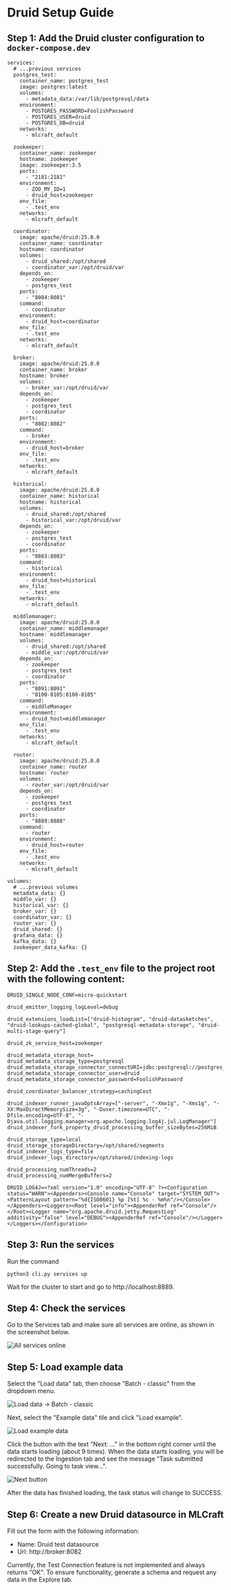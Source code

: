 # Druid Setup Guide

## Step 1: Add the Druid cluster configuration to `docker-compose.dev`

```
services:
  # ...previous services
  postgres_test:
    container_name: postgres_test
    image: postgres:latest
    volumes:
      - metadata_data:/var/lib/postgresql/data
    environment:
      - POSTGRES_PASSWORD=FoolishPassword
      - POSTGRES_USER=druid
      - POSTGRES_DB=druid
    networks:
      - mlcraft_default

  zookeeper:
    container_name: zookeeper
    hostname: zookeeper
    image: zookeeper:3.5
    ports:
      - "2181:2181"
    environment:
      - ZOO_MY_ID=1
      - druid_host=zookeeper
    env_file:
      - .test_env
    networks:
      - mlcraft_default

  coordinator:
    image: apache/druid:25.0.0
    container_name: coordinator
    hostname: coordinator
    volumes:
      - druid_shared:/opt/shared
      - coordinator_var:/opt/druid/var
    depends_on: 
      - zookeeper
      - postgres_test
    ports:
      - "8084:8081"
    command:
      - coordinator
    environment:
      - druid_host=coordinator
    env_file:
      - .test_env
    networks:
      - mlcraft_default

  broker:
    image: apache/druid:25.0.0
    container_name: broker
    hostname: broker
    volumes:
      - broker_var:/opt/druid/var
    depends_on: 
      - zookeeper
      - postgres_test
      - coordinator
    ports:
      - "8082:8082"
    command:
      - broker
    environment:
      - druid_host=broker
    env_file:
      - .test_env
    networks:
      - mlcraft_default

  historical:
    image: apache/druid:25.0.0
    container_name: historical
    hostname: historical
    volumes:
      - druid_shared:/opt/shared
      - historical_var:/opt/druid/var
    depends_on: 
      - zookeeper
      - postgres_test
      - coordinator
    ports:
      - "8083:8083"
    command:
      - historical
    environment:
      - druid_host=historical
    env_file:
      - .test_env
    networks:
      - mlcraft_default

  middlemanager:
    image: apache/druid:25.0.0
    container_name: middlemanager
    hostname: middlemanager
    volumes:
      - druid_shared:/opt/shared
      - middle_var:/opt/druid/var
    depends_on: 
      - zookeeper
      - postgres_test
      - coordinator
    ports:
      - "8091:8091"
      - "8100-8105:8100-8105"
    command:
      - middleManager
    environment:
      - druid_host=middlemanager
    env_file:
      - .test_env
    networks:
      - mlcraft_default

  router:
    image: apache/druid:25.0.0
    container_name: router
    hostname: router
    volumes:
      - router_var:/opt/druid/var
    depends_on:
      - zookeeper
      - postgres_test
      - coordinator
    ports:
      - "8889:8888"
    command:
      - router
    environment:
      - druid_host=router
    env_file:
      - .test_env
    networks:
      - mlcraft_default

volumes:
  # ...previous volumes
  metadata_data: {}
  middle_var: {}
  historical_var: {}
  broker_var: {}
  coordinator_var: {}
  router_var: {}
  druid_shared: {}
  grafana_data: {}
  kafka_data: {}
  zookeeper_data_kafka: {}
```

## Step 2: Add the `.test_env` file to the project root with the following content:

```
DRUID_SINGLE_NODE_CONF=micro-quickstart

druid_emitter_logging_logLevel=debug

druid_extensions_loadList=["druid-histogram", "druid-datasketches", "druid-lookups-cached-global", "postgresql-metadata-storage", "druid-multi-stage-query"]

druid_zk_service_host=zookeeper

druid_metadata_storage_host=
druid_metadata_storage_type=postgresql
druid_metadata_storage_connector_connectURI=jdbc:postgresql://postgres_test:5432/druid
druid_metadata_storage_connector_user=druid
druid_metadata_storage_connector_password=FoolishPassword

druid_coordinator_balancer_strategy=cachingCost

druid_indexer_runner_javaOptsArray=["-server", "-Xmx1g", "-Xms1g", "-XX:MaxDirectMemorySize=3g", "-Duser.timezone=UTC", "-Dfile.encoding=UTF-8", "-Djava.util.logging.manager=org.apache.logging.log4j.jul.LogManager"]
druid_indexer_fork_property_druid_processing_buffer_sizeBytes=256MiB

druid_storage_type=local
druid_storage_storageDirectory=/opt/shared/segments
druid_indexer_logs_type=file
druid_indexer_logs_directory=/opt/shared/indexing-logs

druid_processing_numThreads=2
druid_processing_numMergeBuffers=2

DRUID_LOG4J=<?xml version="1.0" encoding="UTF-8" ?><Configuration status="WARN"><Appenders><Console name="Console" target="SYSTEM_OUT"><PatternLayout pattern="%d{ISO8601} %p [%t] %c - %m%n"/></Console></Appenders><Loggers><Root level="info"><AppenderRef ref="Console"/></Root><Logger name="org.apache.druid.jetty.RequestLog" additivity="false" level="DEBUG"><AppenderRef ref="Console"/></Logger></Loggers></Configuration>
```

## Step 3: Run the services

Run the command 
```
python3 cli.py services up
```

Wait for the cluster to start and go to http://localhost:8889.

## Step 4: Check the services

Go to the Services tab and make sure all services are online, as shown in the screenshot below.

![All services online](/docs/images/druid1.png)

## Step 5: Load example data

Select the "Load data" tab, then choose "Batch - classic" from the dropdown menu.

![Load data -> Batch - classic](/docs/images/druid2.png)

Next, select the "Example data" tile and click "Load example".

![Load example data](/docs/images/druid3.png)

Click the button with the text "Next: ..." in the bottom right corner until the data starts loading (about 9 times).
When the data starts loading, you will be redirected to the Ingestion tab and see the message "Task submitted successfully. Going to task view...".

![Next button](/docs/images/druid4.png)

After the data has finished loading, the task status will change to SUCCESS.

## Step 6: Create a new Druid datasource in MLCraft

Fill out the form with the following information:

- Name: Druid test datasource
- Url: http://broker:8082

Currently, the Test Connection feature is not implemented and always returns "OK". To ensure functionality, generate a schema and request any data in the Explore tab.
